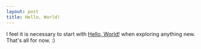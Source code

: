 ```yaml
---
layout: post
title: Hello, World!
---
```


I feel it is necessary to start with [Hello, World!](https://en.wikipedia.org/wiki/%22Hello,_World!%22_program) when exploring anything new. That's all for now. :)
